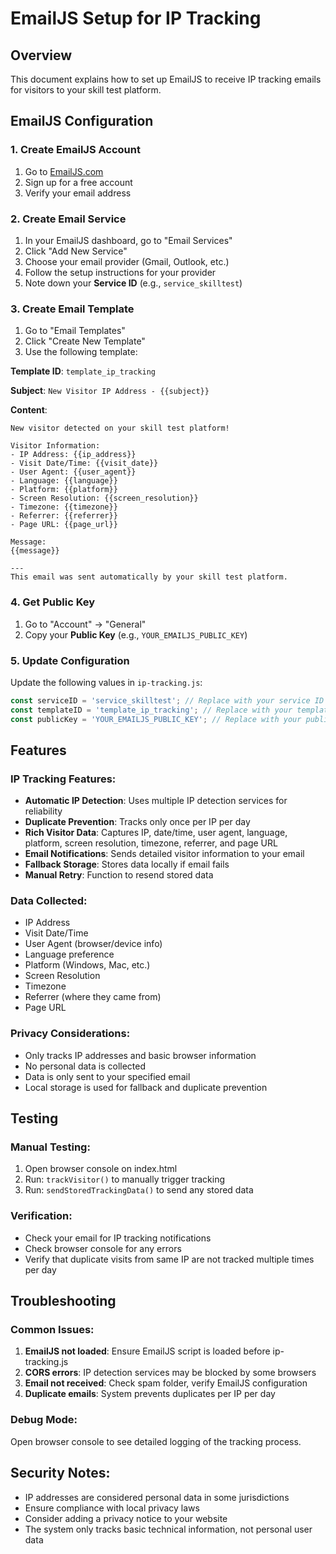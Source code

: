 # EmailJS Setup for IP Tracking

## Overview
This document explains how to set up EmailJS to receive IP tracking emails for visitors to your skill test platform.

## EmailJS Configuration

### 1. Create EmailJS Account
1. Go to [EmailJS.com](https://www.emailjs.com/)
2. Sign up for a free account
3. Verify your email address

### 2. Create Email Service
1. In your EmailJS dashboard, go to "Email Services"
2. Click "Add New Service"
3. Choose your email provider (Gmail, Outlook, etc.)
4. Follow the setup instructions for your provider
5. Note down your **Service ID** (e.g., `service_skilltest`)

### 3. Create Email Template
1. Go to "Email Templates"
2. Click "Create New Template"
3. Use the following template:

**Template ID**: `template_ip_tracking`

**Subject**: `New Visitor IP Address - {{subject}}`

**Content**:
```
New visitor detected on your skill test platform!

Visitor Information:
- IP Address: {{ip_address}}
- Visit Date/Time: {{visit_date}}
- User Agent: {{user_agent}}
- Language: {{language}}
- Platform: {{platform}}
- Screen Resolution: {{screen_resolution}}
- Timezone: {{timezone}}
- Referrer: {{referrer}}
- Page URL: {{page_url}}

Message:
{{message}}

---
This email was sent automatically by your skill test platform.
```

### 4. Get Public Key
1. Go to "Account" → "General"
2. Copy your **Public Key** (e.g., `YOUR_EMAILJS_PUBLIC_KEY`)

### 5. Update Configuration
Update the following values in `ip-tracking.js`:

```javascript
const serviceID = 'service_skilltest'; // Replace with your service ID
const templateID = 'template_ip_tracking'; // Replace with your template ID
const publicKey = 'YOUR_EMAILJS_PUBLIC_KEY'; // Replace with your public key
```

## Features

### IP Tracking Features:
- **Automatic IP Detection**: Uses multiple IP detection services for reliability
- **Duplicate Prevention**: Tracks only once per IP per day
- **Rich Visitor Data**: Captures IP, date/time, user agent, language, platform, screen resolution, timezone, referrer, and page URL
- **Email Notifications**: Sends detailed visitor information to your email
- **Fallback Storage**: Stores data locally if email fails
- **Manual Retry**: Function to resend stored data

### Data Collected:
- IP Address
- Visit Date/Time
- User Agent (browser/device info)
- Language preference
- Platform (Windows, Mac, etc.)
- Screen Resolution
- Timezone
- Referrer (where they came from)
- Page URL

### Privacy Considerations:
- Only tracks IP addresses and basic browser information
- No personal data is collected
- Data is only sent to your specified email
- Local storage is used for fallback and duplicate prevention

## Testing

### Manual Testing:
1. Open browser console on index.html
2. Run: `trackVisitor()` to manually trigger tracking
3. Run: `sendStoredTrackingData()` to send any stored data

### Verification:
- Check your email for IP tracking notifications
- Check browser console for any errors
- Verify that duplicate visits from same IP are not tracked multiple times per day

## Troubleshooting

### Common Issues:
1. **EmailJS not loaded**: Ensure EmailJS script is loaded before ip-tracking.js
2. **CORS errors**: IP detection services may be blocked by some browsers
3. **Email not received**: Check spam folder, verify EmailJS configuration
4. **Duplicate emails**: System prevents duplicates per IP per day

### Debug Mode:
Open browser console to see detailed logging of the tracking process.

## Security Notes:
- IP addresses are considered personal data in some jurisdictions
- Ensure compliance with local privacy laws
- Consider adding a privacy notice to your website
- The system only tracks basic technical information, not personal user data
